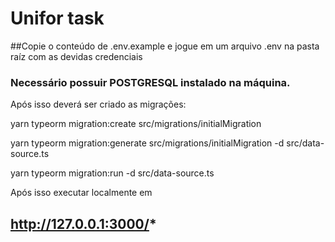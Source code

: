 # Unifor task

##Copie o conteúdo de .env.example e jogue em um arquivo .env na pasta raíz com as devidas credenciais

### Necessário possuir POSTGRESQL instalado na máquina.

Após isso deverá ser criado as migrações:

yarn typeorm migration:create src/migrations/initialMigration

yarn typeorm migration:generate src/migrations/initialMigration -d src/data-source.ts

yarn typeorm migration:run -d src/data-source.ts

Após isso executar localmente em 
## http://127.0.0.1:3000/*
